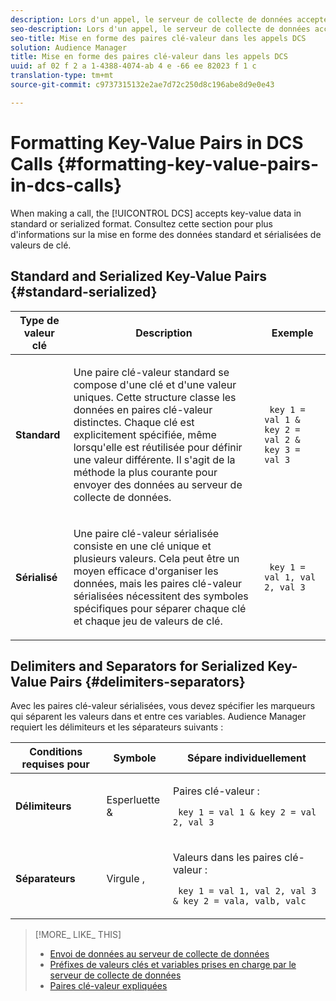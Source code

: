```yaml
---
description: Lors d'un appel, le serveur de collecte de données accepte les données clé-valeur au format standard ou sérialisé. Consultez cette section pour plus d'informations sur la mise en forme des données standard et sérialisées de valeurs de clé.
seo-description: Lors d'un appel, le serveur de collecte de données accepte les données clé-valeur au format standard ou sérialisé. Consultez cette section pour plus d'informations sur la mise en forme des données standard et sérialisées de valeurs de clé.
seo-title: Mise en forme des paires clé-valeur dans les appels DCS
solution: Audience Manager
title: Mise en forme des paires clé-valeur dans les appels DCS
uuid: af 02 f 2 a 1-4388-4074-ab 4 e -66 ee 82023 f 1 c
translation-type: tm+mt
source-git-commit: c9737315132e2ae7d72c250d8c196abe8d9e0e43

---
```



# Formatting Key-Value Pairs in DCS Calls {#formatting-key-value-pairs-in-dcs-calls}

When making a call, the [!UICONTROL DCS] accepts key-value data in standard or serialized format. Consultez cette section pour plus d&#39;informations sur la mise en forme des données standard et sérialisées de valeurs de clé.

## Standard and Serialized Key-Value Pairs {#standard-serialized}

<table id="table_A220F9B359F34C6EA7B83618FC22EE3A"> 
 <thead> 
  <tr> 
   <th colname="col1" class="entry"> Type de valeur clé </th> 
   <th colname="col2" class="entry"> Description </th> 
   <th colname="col3" class="entry"> Exemple </th> 
  </tr> 
 </thead>
 <tbody> 
  <tr> 
   <td colname="col1"> <b>Standard</b> </td> 
   <td colname="col2"> <p>Une paire clé-valeur standard se compose d'une clé et d'une valeur uniques. Cette structure classe les données en paires clé-valeur distinctes. Chaque clé est explicitement spécifiée, même lorsqu'elle est réutilisée pour définir une valeur différente. Il s'agit de la méthode la plus courante pour envoyer des données au serveur de collecte de données. </p> </td>
   <td colname="col3"> <code> key 1 = val 1 &amp; key 2 = val 2 &amp; key 3 = val 3</code> </td>
  </tr>
  <tr> 
   <td colname="col1"> <b>Sérialisé</b> </td> 
   <td colname="col2"> <p>Une paire clé-valeur sérialisée consiste en une clé unique et plusieurs valeurs. Cela peut être un moyen efficace d'organiser les données, mais les paires clé-valeur sérialisées nécessitent des symboles spécifiques pour séparer chaque clé et chaque jeu de valeurs de clé. </p> </td> 
   <td colname="col3"> <code> key 1 = val 1, val 2, val 3</code> </td> 
  </tr>
 </tbody>
</table>

## Delimiters and Separators for Serialized Key-Value Pairs {#delimiters-separators}

Avec les paires clé-valeur sérialisées, vous devez spécifier les marqueurs qui séparent les valeurs dans et entre ces variables. Audience Manager requiert les délimiteurs et les séparateurs suivants :

<table id="table_8FD4E6B9506943AEA619D4089913ECBC"> 
 <thead> 
  <tr> 
   <th colname="col1" class="entry"> Conditions requises pour </th> 
   <th colname="col2" class="entry"> Symbole </th> 
   <th colname="col3" class="entry"> Sépare individuellement </th> 
  </tr>
 </thead>
 <tbody> 
  <tr> 
   <td colname="col1"><b>Délimiteurs</b> </td> 
   <td colname="col2"> Esperluette &amp; </td> 
   <td colname="col3"> <p>Paires clé-valeur : </p> <p><code> key 1 = val 1 &amp; key 2 = val 2, val 3</code> </p> </td> 
  </tr> 
  <tr> 
   <td colname="col1"><b>Séparateurs</b> </td> 
   <td colname="col2"> Virgule , </td> 
   <td colname="col3"> <p>Valeurs dans les paires clé-valeur : </p> <p><code> key 1 = val 1, val 2, val 3 &amp; key 2 = vala, valb, valc</code> </p> </td> 
  </tr> 
 </tbody> 
</table>

>[!MORE_ LIKE_ THIS]
>
>* [Envoi de données au serveur de collecte de données](../../../api/dcs-intro/dcs-event-calls/dcs-url-send.md)
>* [Préfixes de valeurs clés et variables prises en charge par le serveur de collecte de données](../../../api/dcs-intro/dcs-api-reference/dcs-keys.md)
>* [Paires clé-valeur expliquées](../../../reference/key-value-pairs-explained.md)

